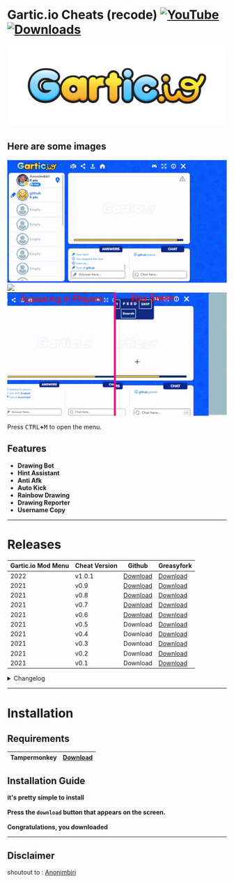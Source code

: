  # Gartic.io Cheats (recode) [![YouTube](https://img.shields.io/youtube/channel/subscribers/UCgs8Nz3Msrl4GqX3DeOZ6tQ?style=flat-square)](https://www.youtube.com/c/blueland?sub_confirmation=1) [![Downloads](https://img.shields.io/badge/downloads-1M-brightgreen?style=flat-square)](#releases)  


![LOGO](./screenshots/logo.png)


## Here are some images

![](./screenshots/win.gif)
![](./screenshots/draw.gif)
![](./screenshots/rgb.gif)

Press <kbd>CTRL</kbd>**+**<kbd>M</kbd> to open the menu.
## Features

- **Drawing Bot**
- **Hint Assistant**
- **Anti Afk**
- **Auto Kick**
- **Rainbow Drawing**
- **Drawing Reporter**
- **Username Copy**



-----------------------
# Releases
| Gartic.io Mod Menu| Cheat Version | Github | Greasyfork |
|----------------------------|-------------|-----------------|-----------------|
| 2022 | v1.0.1 | [Download](	https://github.com/bluelaned/Gartic.io-Cheats/raw/master/script/gartic.io%20mod%20menu.user.js) | [Download](https://greasyfork.org/scripts/429227-gartic-io-mod-menu) | 
| 2021 | v0.9 | [Download](	https://github.com/bluelaned/Gartic.io-Cheats/blob/master/script/other_versions/gartic.io%20mod%20menu%20v0.9.user.js) | [Download](https://greasyfork.org/tr/scripts/429227-gartic-io-mod-menu?version=1000886) |
| 2021 | v0.8 | [Download](	https://github.com/bluelaned/Gartic.io-Cheats/blob/master/script/other_versions/gartic.io%20mod%20menu%20v0.8.user.js) | [Download](https://greasyfork.org/scripts/429227-gartic-io-mod-menu?version=992769) |
| 2021 | v0.7 | [Download](	https://github.com/bluelaned/Gartic.io-Cheats/blob/master/script/other_versions/gartic.io%20mod%20menu%20v0.7.user.js) | [Download]( https://greasyfork.org/scripts/429227-gartic-io-mod-menu?version=992526) |
| 2021 | v0.6 | [Download](	https://github.com/bluelaned/Gartic.io-Cheats/blob/master/script/other_versions/gartic.io%20mod%20menu%20v0.6.user.js) | [Download](https://greasyfork.org/scripts/429227-gartic-io-mod-menu?version=975745) |
| 2021 | v0.5 | Download | [Download](https://greasyfork.org/scripts/429227-gartic-io-mod-menu?version=975548) |
| 2021 | v0.4 | Download | [Download](https://greasyfork.org/scripts/429227-gartic-io-mod-menu?version=969051) |
| 2021 | v0.3 | Download | [Download](https://greasyfork.org/scripts/429227-gartic-io-mod-menu?version=955577) |
| 2021 | v0.2 | Download | [Download](https://greasyfork.org/scripts/429227-gartic-io-mod-menu/?version=949820) |
| 2021 | v0.1 | Download | [Download](https://greasyfork.org/scripts/429227-gartic-io-mod-menu?version=949447) |

<details>
  <summary> Changelog </summary>
<details>
  <summary> v1.0.1 </summary>
    <ul> <li>Added Bahasa Indonesia</li> </ul>
</details>
<details>
  <summary> v1.0 </summary>
    <ul> <li>Added a drawing bot (beta)</li> </ul>
    <ul> <li>some bug fixes</li> </ul>
    <ul> <li>a few auxiliary tools</li> </ul>
</details>
<details>
  <summary> v0.9 </summary>
    <ul> <li>Added word fix and word list refresh button above the word list</li> </ul>
    <img src="https://i.imgur.com/FQuhbU9.png">
    <ul> <li>Removed unnecessary codes for code</li> </ul>
</details>
<details>
 <summary> v0.8 </summary>
    <ul> <li> fixed foreign character problem (Arabic, Turkish, Azerbaijani) some words could not be detected in some languages fixed </li> </ul>
</details>
<details>
  <summary> v0.7 </summary>
    <ul> <li> added words for arabic (thank you to the friend who helped)  </li> </ul>
    <ul> <li> now the words will be pulled from github  </li> </ul>
    <ul> <li>custom word feature has been brought, you can add the words you want  </li> </ul>
    <ul> <li>note: you can send your words to us </li> </ul>
</details>
<details>
  <summary> v0.6 </summary>
    <ul> <li> There was a problem with booting fixed </li> </ul>
</details>
<details>
  <summary> v0.5 </summary>
    <ul> <li> Auto Answer </li> </ul>
    <ul> <li> menu interface language feature </li> </ul>
    <ul> <li> menu interface fix </li> </ul>
    <ul> <li> I added a small button for mobile, but it has not been tried, it may work stable </li> </ul>
</details>
<details>
  <summary> v0.4 </summary>
    <ul> <li> azerbaijan language (no full words added yet) </li> </ul>
    <ul> <li> Fixed the issue of not being able to enter the room when changing rooms </li> </ul>
    <ul> <li> important note: I will work on the problem that the buttons do not appear on mobile, I will fix it soon </li> </ul>
</details>
<details>
  <summary> v0.3 </summary>
    <ul> <li> Fixed page refresh issue when opening </li> </ul>
    <ul> <li> image is not full size now it will be full size and right in the middle (drawing area) </li> </ul>
    <ul> <li> New words have been added for the Turkish language, continuing to be added </li> </ul>
</details>
<details>
  <summary> v0.2 </summary>
    <ul> <li> if you click the button it will be red </li> </ul>
    <img src="https://i.imgur.com/i1uDZab.png">
    <ul> <li> if you type that word it will be green </li> </ul>
    <img src="https://i.imgur.com/WKLnWMe.png">
</details>
</details>
    


-----------------------
# Installation
## Requirements 
| Tampermonkey  | [Download](https://www.tampermonkey.net) |
| ----------- | ------- |

## Installation Guide
**it's pretty simple to install**\
\
**Press the `download` button that appears on the screen.**\
\
**Congratulations, you downloaded**

    


-----------------------
## Disclaimer 
shoutout to  : [Anonimbiri](	https://github.com/anonimbiri)
